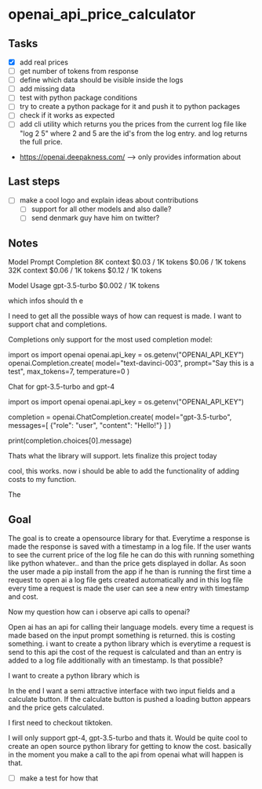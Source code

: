 # openai_api_price_calculator

## Tasks
- [x] add real prices
- [ ] get number of tokens from response
- [ ] define which data should be visible inside the logs 
- [ ] add missing data 
- [ ] test with python package conditions 
- [ ] try to create a python package for it and push it to python packages
- [ ] check if it works as expected   
- [ ] add cli utility which returns you the prices from the current log file like "log 2 5" where 2 and 5 are the id's from the log entry. and log returns the full price. 

- https://openai.deepakness.com/ --> only provides information about 

## Last steps
- [ ] make a cool logo and explain ideas about contributions
    - [ ] support for all other models and also dalle?
    - [ ] send denmark guy have him on twitter?

## Notes 

Model	Prompt	Completion
8K context	$0.03 / 1K tokens	$0.06 / 1K tokens
32K context	$0.06 / 1K tokens	$0.12 / 1K tokens

Model	Usage
gpt-3.5-turbo	$0.002 / 1K tokens

which infos should th e

I need to get all the possible ways of how can request is made. I want to support chat and completions.

Completions only support for the most used completion model:

import os
import openai
openai.api_key = os.getenv("OPENAI_API_KEY")
openai.Completion.create(
  model="text-davinci-003",
  prompt="Say this is a test",
  max_tokens=7,
  temperature=0
)

Chat for gpt-3.5-turbo and gpt-4 

import os
import openai
openai.api_key = os.getenv("OPENAI_API_KEY")

completion = openai.ChatCompletion.create(
  model="gpt-3.5-turbo",
  messages=[
    {"role": "user", "content": "Hello!"}
  ]
)

print(completion.choices[0].message)

Thats what the library will support. lets finalize this project today

cool, this works. now i should be able to add the functionality of adding costs to my function. 

The 

## Goal

The goal is to create a opensource library for that. Everytime a response is made the response is saved with a timestamp in a log file. If the user wants to see the current price of the log file he can do this with running something like python whatever.. and than the price gets displayed in dollar. As soon the user made a pip install from the app if he than is running the first time a request to open ai a log file gets created automatically and in this log file every time a request is made the user can see a new entry with timestamp and cost. 

Now my question how can i observe api calls to openai?


Open ai has an api for calling their language models. every time a request is made based on the input prompt something is returned. this is costing something. i want to create a python library which is everytime a request is send to this api the cost of the request is calculated and than an entry is added to a log file additionally with an timestamp. Is that possible? 

I want to create a python library which is 

In the end I want a semi attractive interface with two input fields and a calculate button. If the calculate button is pushed a loading button appears and the price gets calculated. 

I first need to checkout tiktoken. 

I will only support gpt-4, gpt-3.5-turbo and thats it. Would be quite cool to create an open source python library for getting to know the cost. basically in the moment you make a call to the api from openai what will happen is that. 

- [ ] make a test for how that